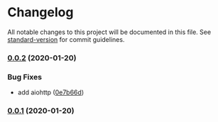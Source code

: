 # Changelog

All notable changes to this project will be documented in this file. See [standard-version](https://github.com/conventional-changelog/standard-version) for commit guidelines.

### [0.0.2](https://git.agilicus.com/tooling/stackdriver-google-chat/compare/v0.0.1...v0.0.2) (2020-01-20)


### Bug Fixes

* add aiohttp ([0e7b66d](https://git.agilicus.com/tooling/stackdriver-google-chat/commit/0e7b66d43fc5a4a5e00ab36d430f4bdc75e3e14f))

### [0.0.1](https://git.agilicus.com/tooling/stackdriver-google-chat/compare/v0.0.0...v0.0.1) (2020-01-20)
